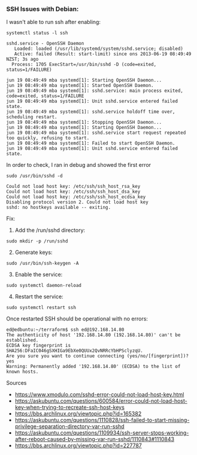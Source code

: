 

### SSH Issues with Debian:
I wasn't able to run ssh after enabling:
```shell
systemctl status -l ssh

sshd.service - OpenSSH Daemon
   Loaded: loaded (/usr/lib/systemd/system/sshd.service; disabled)
   Active: failed (Result: start-limit) since ons 2013-06-19 08:49:49 NZST; 3s ago
  Process: 1705 ExecStart=/usr/bin/sshd -D (code=exited, status=1/FAILURE)

jun 19 08:49:49 mba systemd[1]: Starting OpenSSH Daemon...
jun 19 08:49:49 mba systemd[1]: Started OpenSSH Daemon.
jun 19 08:49:49 mba systemd[1]: sshd.service: main process exited, code=exited, status=1/FAILURE
jun 19 08:49:49 mba systemd[1]: Unit sshd.service entered failed state.
jun 19 08:49:49 mba systemd[1]: sshd.service holdoff time over, scheduling restart.
jun 19 08:49:49 mba systemd[1]: Stopping OpenSSH Daemon...
jun 19 08:49:49 mba systemd[1]: Starting OpenSSH Daemon...
jun 19 08:49:49 mba systemd[1]: sshd.service start request repeated too quickly, refusing to start.
jun 19 08:49:49 mba systemd[1]: Failed to start OpenSSH Daemon.
jun 19 08:49:49 mba systemd[1]: Unit sshd.service entered failed state.

```

In order to check, I ran in debug and showed the first error

```shell
sudo /usr/bin/sshd -d

Could not load host key: /etc/ssh/ssh_host_rsa_key
Could not load host key: /etc/ssh/ssh_host_dsa_key
Could not load host key: /etc/ssh/ssh_host_ecdsa_key
Disabling protocol version 2. Could not load host key
sshd: no hostkeys available -- exiting.
```


Fix:
1. Add the /run/sshd directory:
```shell
sudo mkdir -p /run/sshd
```
2. Generate keys:
```shell
sudo /usr/bin/ssh-keygen -A
```
3. Enable the service:
```shell
sudo systemctl daemon-reload
```
4. Restart the service:
```shell
sudo systemctl restart ssh
```



Once restarted SSH should be operational with no errors:
```shell
ed@edbuntu:~/terraform$ ssh ed@192.168.14.80
The authenticity of host '192.168.14.80 (192.168.14.80)' can't be established.
ECDSA key fingerprint is SHA256:DFaIC046gSXHIGa9EbXe0QUUx2QvNRRcYbHPSclyzqU.
Are you sure you want to continue connecting (yes/no/[fingerprint])? yes 
Warning: Permanently added '192.168.14.80' (ECDSA) to the list of known hosts.
```

Sources
- https://www.xmodulo.com/sshd-error-could-not-load-host-key.html
- https://askubuntu.com/questions/600584/error-could-not-load-host-key-when-trying-to-recreate-ssh-host-keys
- https://bbs.archlinux.org/viewtopic.php?id=165382
- https://askubuntu.com/questions/1110828/ssh-failed-to-start-missing-privilege-separation-directory-var-run-sshd
- https://askubuntu.com/questions/1109934/ssh-server-stops-working-after-reboot-caused-by-missing-var-run-sshd/1110843#1110843
- https://bbs.archlinux.org/viewtopic.php?id=227787
